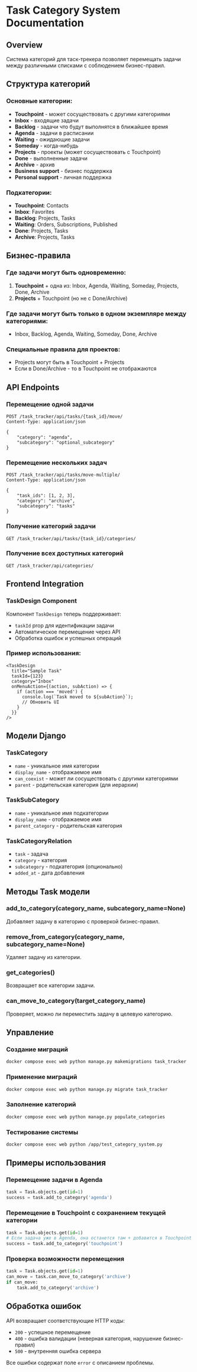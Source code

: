 # Task Category System Documentation

## Overview

Система категорий для таск-трекера позволяет перемещать задачи между различными списками с соблюдением бизнес-правил.

## Структура категорий

### Основные категории:
- **Touchpoint** - может сосуществовать с другими категориями
- **Inbox** - входящие задачи
- **Backlog** - задачи что будут выполнятся в ближайшее время
- **Agenda** - задачи в расписании
- **Waiting** - ожидающие задачи
- **Someday** - когда-нибудь
- **Projects** - проекты (может сосуществовать с Touchpoint)
- **Done** - выполненные задачи
- **Archive** - архив
- **Business support** - бизнес поддержка
- **Personal support** - личная поддержка

### Подкатегории:
- **Touchpoint**: Contacts
- **Inbox**: Favorites
- **Backlog**: Projects, Tasks
- **Waiting**:  Orders, Subscriptions, Published
- **Done**: Projects, Tasks
- **Archive**: Projects, Tasks

## Бизнес-правила

### Где задачи могут быть одновременно:
1. **Touchpoint** + одна из: Inbox, Agenda, Waiting, Someday, Projects, Done, Archive
2. **Projects** + Touchpoint (но не с Done/Archive)

### Где задачи могут быть только в одном экземпляре между категориями:
- Inbox, Backlog, Agenda, Waiting, Someday, Done, Archive

### Специальные правила для проектов:
- Projects могут быть в Touchpoint + Projects
- Если в Done/Archive - то в Touchpoint не отображаются

## API Endpoints

### Перемещение одной задачи
```
POST /task_tracker/api/tasks/{task_id}/move/
Content-Type: application/json

{
    "category": "agenda",
    "subcategory": "optional_subcategory"
}
```

### Перемещение нескольких задач
```
POST /task_tracker/api/tasks/move-multiple/
Content-Type: application/json

{
    "task_ids": [1, 2, 3],
    "category": "archive",
    "subcategory": "tasks"
}
```

### Получение категорий задачи
```
GET /task_tracker/api/tasks/{task_id}/categories/
```

### Получение всех доступных категорий
```
GET /task_tracker/api/categories/
```

## Frontend Integration

### TaskDesign Component

Компонент `TaskDesign` теперь поддерживает:
- `taskId` prop для идентификации задачи
- Автоматическое перемещение через API
- Обработка ошибок и успешных операций

### Пример использования:

```tsx
<TaskDesign
  title="Sample Task"
  taskId={123}
  category="Inbox"
  onMenuAction={(action, subAction) => {
    if (action === 'moved') {
      console.log(`Task moved to ${subAction}`);
      // Обновить UI
    }
  }}
/>
```

## Модели Django

### TaskCategory
- `name` - уникальное имя категории
- `display_name` - отображаемое имя
- `can_coexist` - может ли сосуществовать с другими категориями
- `parent` - родительская категория (для иерархии)

### TaskSubCategory
- `name` - уникальное имя подкатегории
- `display_name` - отображаемое имя
- `parent_category` - родительская категория

### TaskCategoryRelation
- `task` - задача
- `category` - категория
- `subcategory` - подкатегория (опционально)
- `added_at` - дата добавления

## Методы Task модели

### add_to_category(category_name, subcategory_name=None)
Добавляет задачу в категорию с проверкой бизнес-правил.

### remove_from_category(category_name, subcategory_name=None)
Удаляет задачу из категории.

### get_categories()
Возвращает все категории задачи.

### can_move_to_category(target_category_name)
Проверяет, можно ли переместить задачу в целевую категорию.

## Управление

### Создание миграций
```bash
docker compose exec web python manage.py makemigrations task_tracker
```

### Применение миграций
```bash
docker compose exec web python manage.py migrate task_tracker
```

### Заполнение категорий
```bash
docker compose exec web python manage.py populate_categories
```

### Тестирование системы
```bash
docker compose exec web python /app/test_category_system.py
```

## Примеры использования

### Перемещение задачи в Agenda
```python
task = Task.objects.get(id=1)
success = task.add_to_category('agenda')
```

### Перемещение в Touchpoint с сохранением текущей категории
```python
task = Task.objects.get(id=1)
# Если задача уже в Agenda, она останется там + добавится в Touchpoint
success = task.add_to_category('touchpoint')
```

### Проверка возможности перемещения
```python
task = Task.objects.get(id=1)
can_move = task.can_move_to_category('archive')
if can_move:
    task.add_to_category('archive')
```

## Обработка ошибок

API возвращает соответствующие HTTP коды:
- `200` - успешное перемещение
- `400` - ошибка валидации (неверная категория, нарушение бизнес-правил)
- `500` - внутренняя ошибка сервера

Все ошибки содержат поле `error` с описанием проблемы.
